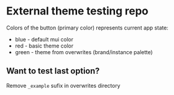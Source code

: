 # External theme testing repo
Colors of the button (primary color) represents current app state:
* blue - default mui color
* red - basic theme color
* green - theme from overwrites (brand/instance palette)

## Want to test last option?
Remove `_example` sufix in overwrites directory